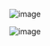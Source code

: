![image](https://github.com/user-attachments/assets/c7b44c46-20fc-4154-aa9a-1829913c718b)

![image](https://github.com/user-attachments/assets/414b2bfb-54ab-43f3-86dc-c38da09365e6)
